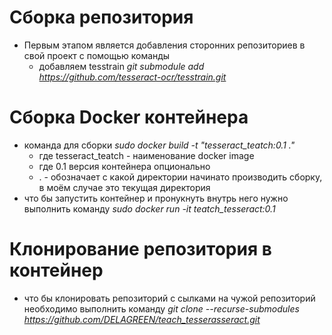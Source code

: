 # Сборка репозитория
- Первым этапом является добавления сторонних репозиториев в свой проект с помощью команды  
    - добавляем tesstrain *git submodule add https://github.com/tesseract-ocr/tesstrain.git*

 # Сборка Docker контейнера
 - команда для сборки *sudo docker build -t "tesseract_teatch:0.1 ."*
    - где tesseract_teatch - наименование docker image
    - где 0.1 версия контейнера опционально
    - . - обозначает с какой директории начинато производить сборку, в моём случае это текущая директория 
- что бы запустить контейнер и пронукнуть внутрь него нужно выполнить команду *sudo docker run -it teatch_tesseract:0.1*

# Клонирование репозитория в контейнер 
- что бы клонировать репозиторий с сылками на чужой репозиторий необходимо выполнить команду 
*git clone --recurse-submodules https://github.com/DELAGREEN/teach_tesserasseract.git*